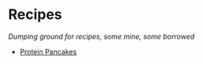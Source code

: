 # Recipes
*Dumping ground for recipes, some mine, some borrowed*

* [Protein Pancakes](ProteinPancakes.md)
